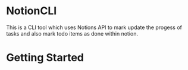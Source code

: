 # NotionCLI
This is a CLI tool which uses Notions API to mark update the progess of tasks and also mark todo items as done within notion.

# Getting Started

